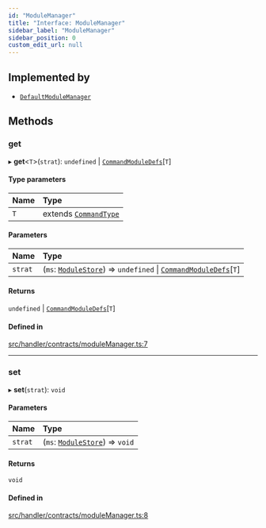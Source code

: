 ```yaml
---
id: "ModuleManager"
title: "Interface: ModuleManager"
sidebar_label: "ModuleManager"
sidebar_position: 0
custom_edit_url: null
---
```


## Implemented by

- [`DefaultModuleManager`](../classes/DefaultModuleManager.md)

## Methods

### get

▸ **get**<`T`\>(`strat`): `undefined` \| [`CommandModuleDefs`](../modules.md#commandmoduledefs)[`T`]

#### Type parameters

| Name | Type |
| :------ | :------ |
| `T` | extends [`CommandType`](../enums/CommandType.md) |

#### Parameters

| Name | Type |
| :------ | :------ |
| `strat` | (`ms`: [`ModuleStore`](../classes/ModuleStore.md)) => `undefined` \| [`CommandModuleDefs`](../modules.md#commandmoduledefs)[`T`] |

#### Returns

`undefined` \| [`CommandModuleDefs`](../modules.md#commandmoduledefs)[`T`]

#### Defined in

[src/handler/contracts/moduleManager.ts:7](https://github.com/sern-handler/handler/blob/eb2924c/src/handler/contracts/moduleManager.ts#L7)

___

### set

▸ **set**(`strat`): `void`

#### Parameters

| Name | Type |
| :------ | :------ |
| `strat` | (`ms`: [`ModuleStore`](../classes/ModuleStore.md)) => `void` |

#### Returns

`void`

#### Defined in

[src/handler/contracts/moduleManager.ts:8](https://github.com/sern-handler/handler/blob/eb2924c/src/handler/contracts/moduleManager.ts#L8)
